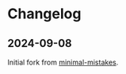 # Changelog

## 2024-09-08
Initial fork from [minimal-mistakes](https://mmistakes.github.io/minimal-mistakes/).